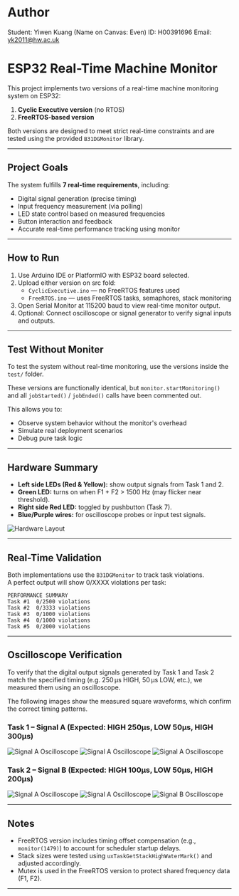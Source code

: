 # Author
Student: Yiwen Kuang (Name on Canvas: Even)
ID: H00391696
Email: yk2011@hw.ac.uk

# ESP32 Real-Time Machine Monitor

This project implements two versions of a real-time machine monitoring system on ESP32:

1. **Cyclic Executive version** (no RTOS)
2. **FreeRTOS-based version**

Both versions are designed to meet strict real-time constraints and are tested using the provided `B31DGMonitor` library.

---

## Project Goals

The system fulfills **7 real-time requirements**, including:

- Digital signal generation (precise timing)
- Input frequency measurement (via polling)
- LED state control based on measured frequencies
- Button interaction and feedback
- Accurate real-time performance tracking using monitor

---

## How to Run

1. Use Arduino IDE or PlatformIO with ESP32 board selected.
2. Upload either version on src fold:
   - `CyclicExecutive.ino` — no FreeRTOS features used
   - `FreeRTOS.ino` — uses FreeRTOS tasks, semaphores, stack monitoring
3. Open Serial Monitor at 115200 baud to view real-time monitor output.
4. Optional: Connect oscilloscope or signal generator to verify signal inputs and outputs.

---

## Test Without Moniter


To test the system without real-time monitoring, use the versions inside the `test/` folder.

These versions are functionally identical, but `monitor.startMonitoring()` and all `jobStarted()` / `jobEnded()` calls have been commented out.

This allows you to:
- Observe system behavior without the monitor's overhead
- Simulate real deployment scenarios
- Debug pure task logic

---

## Hardware Summary

- **Left side LEDs (Red & Yellow):** show output signals from Task 1 and 2.
- **Green LED:** turns on when F1 + F2 > 1500 Hz (may flicker near threshold).
- **Right side Red LED:** toggled by pushbutton (Task 7).
- **Blue/Purple wires:** for oscilloscope probes or input test signals.

![Hardware Layout](figures/hardware.JPG)

---

## Real-Time Validation

Both implementations use the `B31DGMonitor` to track task violations.  
A perfect output will show 0/XXXX violations per task:

```
PERFORMANCE SUMMARY
Task #1  0/2500 violations
Task #2  0/3333 violations
Task #3  0/1000 violations
Task #4  0/1000 violations
Task #5  0/2000 violations
```

---

## Oscilloscope Verification

To verify that the digital output signals generated by Task 1 and Task 2 match the specified timing (e.g. 250 µs HIGH, 50 µs LOW, etc.), we measured them using an oscilloscope.

The following images show the measured square waveforms, which confirm the correct timing patterns.

### Task 1 – Signal A (Expected: HIGH 250µs, LOW 50µs, HIGH 300µs)
![Signal A Oscilloscope](figures/signal-measure6.JPG)
![Signal A Oscilloscope](figures/signal-measure3.JPG)
![Signal A Oscilloscope](figures/signal-measure2.JPG)

### Task 2 – Signal B (Expected: HIGH 100µs, LOW 50µs, HIGH 200µs)
![Signal A Oscilloscope](figures/signal-measure5.JPG)
![Signal A Oscilloscope](figures/signal-measure4.JPG)
![Signal B Oscilloscope](figures/signal-measure1.JPG)

---

## Notes

- FreeRTOS version includes timing offset compensation (e.g., `monitor(1479)`) to account for scheduler startup delays.
- Stack sizes were tested using `uxTaskGetStackHighWaterMark()` and adjusted accordingly.
- Mutex is used in the FreeRTOS version to protect shared frequency data (F1, F2).

---
